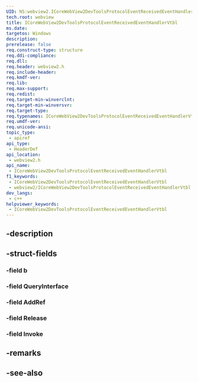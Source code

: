 ```yaml
---
UID: NS:webview2.ICoreWebView2DevToolsProtocolEventReceivedEventHandlerVtbl
tech.root: webview
title: ICoreWebView2DevToolsProtocolEventReceivedEventHandlerVtbl
ms.date: 
targetos: Windows
description: 
prerelease: false
req.construct-type: structure
req.ddi-compliance: 
req.dll: 
req.header: webview2.h
req.include-header: 
req.kmdf-ver: 
req.lib: 
req.max-support: 
req.redist: 
req.target-min-winverclnt: 
req.target-min-winversvr: 
req.target-type: 
req.typenames: ICoreWebView2DevToolsProtocolEventReceivedEventHandlerVtbl
req.umdf-ver: 
req.unicode-ansi: 
topic_type:
 - apiref
api_type:
 - HeaderDef
api_location:
 - webview2.h
api_name:
 - ICoreWebView2DevToolsProtocolEventReceivedEventHandlerVtbl
f1_keywords:
 - ICoreWebView2DevToolsProtocolEventReceivedEventHandlerVtbl
 - webview2/ICoreWebView2DevToolsProtocolEventReceivedEventHandlerVtbl
dev_langs:
 - c++
helpviewer_keywords:
 - ICoreWebView2DevToolsProtocolEventReceivedEventHandlerVtbl
---
```


## -description

## -struct-fields

### -field b

### -field QueryInterface

### -field AddRef

### -field Release

### -field Invoke

## -remarks

## -see-also

